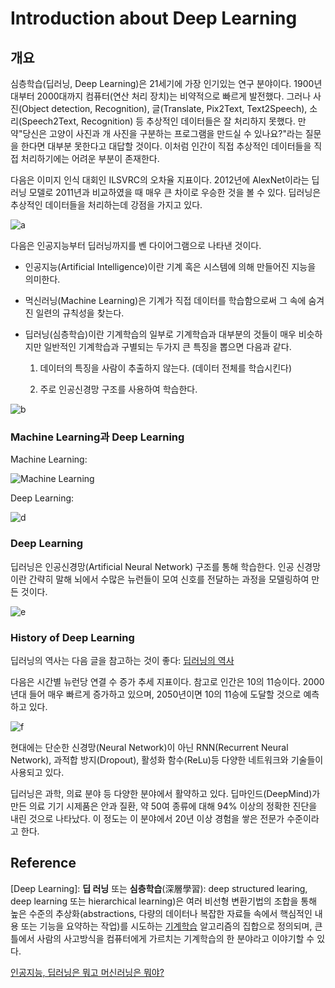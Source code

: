 # Introduction about Deep Learning

## 개요

심층학습(딥러닝, Deep Learning)은 21세기에 가장 인기있는 연구 분야이다. 1900년대부터 2000대까지 컴퓨터(연산 처리 장치)는 비약적으로 빠르게 발전했다. 그러나 사진(Object detection, Recognition), 글(Translate, Pix2Text, Text2Speech), 소리(Speech2Text, Recognition) 등 추상적인 데이터들은 잘 처리하지 못했다. 만약"당신은 고양이 사진과 개 사진을 구분하는 프로그램을 만드실 수 있나요?"라는 질문을 한다면 대부분 못한다고 대답할 것이다. 이처럼 인간이 직접 추상적인 데이터들을 직접 처리하기에는 어려운 부분이 존재한다.

다음은 이미지 인식 대회인 ILSVRC의 오차율 지표이다. 2012년에 AlexNet이라는 딥러닝 모델로 2011년과 비교하였을 때 매우 큰 차이로 우승한 것을 볼 수 있다. 딥러닝은 추상적인 데이터들을 처리하는데 강점을 가지고 있다.

![a](https://github.com/Yudonggeun/Deep-Learning-of-Deep-Learning/blob/master/Image/1.%20Introduction%20about%20Deep%20Learning/a.jpg?raw=true)



다음은 인공지능부터 딥러닝까지를 벤 다이어그램으로 나타낸 것이다.

* 인공지능(Artificial Intelligence)이란 기계 혹은 시스템에 의해 만들어진 지능을 의미한다.

* 먹신러닝(Machine Learning)은 기계가 직접 데이터를 학습함으로써 그 속에 숨겨진 일련의 규칙성을 찾는다.

* 딥러닝(심층학습)이란 기계학습의 일부로 기계학습과 대부분의 것들이 매우 비슷하지만 일반적인 기계학습과 구별되는 두가지 큰 특징을 뽑으면 다음과 같다.

  1. 데이터의 특징을 사람이 추출하지 않는다. (데이터 전체를 학습시킨다)

  2. 주로 인공신경망 구조를 사용하여 학습한다.

![b](https://github.com/Yudonggeun/Deep-Learning-of-Deep-Learning/blob/master/Image/1.%20Introduction%20about%20Deep%20Learning/b.png?raw=true)



### Machine Learning과 Deep Learning

Machine Learning:

![Machine Learning](https://github.com/Yudonggeun/Deep-Learning-of-Deep-Learning/blob/master/Image/1.%20Introduction%20about%20Deep%20Learning/c.png?raw=true)

Deep Learning:

![d](https://github.com/Yudonggeun/Deep-Learning-of-Deep-Learning/blob/master/Image/1.%20Introduction%20about%20Deep%20Learning/d.png?raw=true)

### Deep Learning

딥러닝은 인공신경망(Artificial Neural Network) 구조를 통해 학습한다. 인공 신경망이란 간략히 말해 뇌에서 수많은 뉴런들이 모여 신호를 전달하는 과정을 모델링하여 만든 것이다.

![e](https://github.com/Yudonggeun/Deep-Learning-of-Deep-Learning/blob/master/Image/1.%20Introduction%20about%20Deep%20Learning/e.png?raw=true)

### History of Deep Learning

딥러닝의 역사는 다음 글을 참고하는 것이 좋다: [딥러닝의 역사](https://jinseob2kim.github.io/deep_learning.html)

다음은 시간별 뉴런당 연결 수 증가 추세 지표이다. 참고로 인간은 10의 11승이다. 2000년대 들어 매우 빠르게 증가하고 있으며, 2050년이면 10의 11승에 도달할 것으로 예측하고 있다.

![f](https://github.com/Yudonggeun/Deep-Learning-of-Deep-Learning/blob/master/Image/1.%20Introduction%20about%20Deep%20Learning/f.png?raw=true)

현대에는 단순한 신경망(Neural Network)이 아닌 RNN(Recurrent Neural Network), 과적합 방지(Dropout), 활성화 함수(ReLu)등 다양한 네트워크와 기술들이 사용되고 있다.

딥러닝은 과학, 의료 분야 등 다양한 분야에서 활약하고 있다. 딥마인드(DeepMind)가 만든 의료 기기 시제품은 안과 질환, 약 50여 종류에 대해 94% 이상의 정확한 진단을 내린 것으로 나타났다. 이 정도는 이 분야에서 20년 이상 경험을 쌓은 전문가 수준이라고 한다.

## Reference

[Deep Learning]: **딥 러닝** 또는 **심층학습**(深層學習): deep structured learing, deep learning 또는 hierarchical learning)은 여러 비선형 변환기법의 조합을 통해 높은 수준의 추상화(abstractions, 다량의 데이터나 복잡한 자료들 속에서 핵심적인 내용 또는 기능을 요약하는 작업)를 시도하는 [기계학습](https://ko.wikipedia.org/wiki/머신_러닝) 알고리즘의 집합으로 정의되며, 큰 틀에서 사람의 사고방식을 컴퓨터에게 가르치는 기계학습의 한 분야라고 이야기할 수 있다.

[인공지능, 딥러닝은 뭐고 머신러닝은 뭐야?](http://yangjaehub.com/newsinfo/학생기자단/?mod=document&uid=39)

